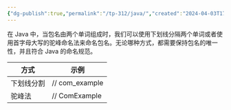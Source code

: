 ```yaml
---
{"dg-publish":true,"permalink":"/tp-312/java/","created":"2024-04-03T17:07:40.125+08:00","updated":"2024-06-01T10:50:58.005+08:00"}
---
```


在 Java 中，当包名由两个单词组成时，我们可以使用下划线分隔两个单词或者使用首字母大写的驼峰命名法来命名包名。无论哪种方式，都需要保持包名的唯一性，并且符合 Java 的命名规范。

| 方式    | 示例             |
| ----- | -------------- |
| 下划线分割 | // com_example |
| 驼峰法   | // ComExample  |
